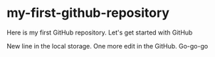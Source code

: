 # my-first-github-repository

Here is my first GitHub repository. Let's get started with GitHub

New line in the local storage.
One more edit in the GitHub.
Go-go-go
